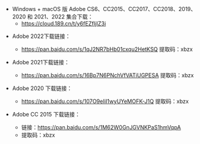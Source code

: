 * Windows + macOS 版  Adobe CS6、CC2015、CC2017、CC2018、2019、2020 和 2021、2022  集合下载：
   * https://cloud.189.cn/t/y6fEZfIjIZ3i

- Adobe 2022下载链接：
   - https://pan.baidu.com/s/1qJ2NR7bHb01cxqu2HetKSQ 提取码：xbzx

- Adobe 2021下载链接：
   - https://pan.baidu.com/s/16Bp7N6PNchVfVATiUGPESA 提取码：xbzx

- Adobe 2020 下载链接：
   - https://pan.baidu.com/s/107O9eIiI1wyUYeMOFK-J1Q 提取码：xbzx
- Adobe CC 2015 下载链接：
   - 链接：https://pan.baidu.com/s/1M62W0GnJGVNKPaS1hmVqpA
   - 提取码：xbzx